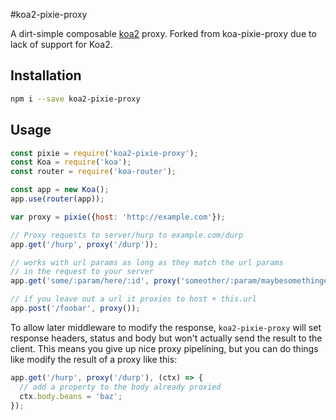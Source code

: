 #koa2-pixie-proxy

A dirt-simple composable [koa2](https://github.com/koajs/koa) proxy.
Forked from koa-pixie-proxy due to lack of support for Koa2.

## Installation

```bash
npm i --save koa2-pixie-proxy
```

## Usage

```JavaScript
const pixie = require('koa2-pixie-proxy');
const Koa = require('koa');
const router = require('koa-router');

const app = new Koa();
app.use(router(app));

var proxy = pixie({host: 'http://example.com'});

// Proxy requests to server/hurp to example.com/durp
app.get('/hurp', proxy('/durp'));

// works with url params as long as they match the url params
// in the request to your server
app.get('some/:param/here/:id', proxy('someother/:param/maybesomethingelse/:id/durp'));

// if you leave out a url it proxies to host + this.url
app.post('/foobar', proxy());
```

To allow later middleware to modify the response, `koa2-pixie-proxy` will
set response headers, status and body but won't actually send the result to the
client. This means you give up nice proxy pipelining, but you can do things like
modify the result of a proxy like this:

```JavaScript
app.get('/hurp', proxy('/durp'), (ctx) => {
  // add a property to the body already proxied
  ctx.body.beans = 'baz';
});
```
